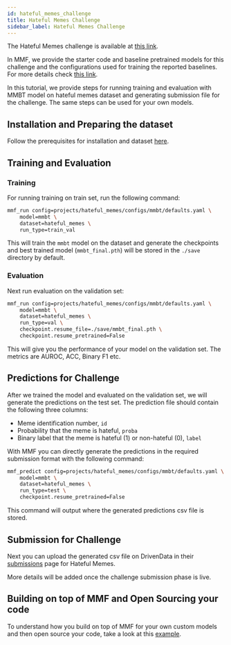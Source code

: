 ```yaml
---
id: hateful_memes_challenge
title: Hateful Memes Challenge
sidebar_label: Hateful Memes Challenge
---
```


The Hateful Memes challenge is available at [this link](https://www.drivendata.org/competitions/64/hateful-memes).

In MMF, we provide the starter code and baseline pretrained models for this challenge and the configurations used for training the reported baselines. For more details check [this link](https://github.com/facebookresearch/mmf/tree/master/projects/hateful_memes).

In this tutorial, we provide steps for running training and evaluation with MMBT model on hateful memes dataset and generating submission file for the challenge. The same steps can be used for your own models.

## Installation and Preparing the dataset

Follow the prerequisites for installation and dataset [here](https://github.com/facebookresearch/mmf/tree/master/projects/hateful_memes#prerequisites).

## Training and Evaluation

### Training

For running training on train set, run the following command:

```bash
mmf_run config=projects/hateful_memes/configs/mmbt/defaults.yaml \
    model=mmbt \
    dataset=hateful_memes \
    run_type=train_val
```

This will train the `mmbt` model on the dataset and generate the checkpoints and best trained model (`mmbt_final.pth`) will be stored in the `./save` directory by default.

### Evaluation

Next run evaluation on the validation set:

```bash
mmf_run config=projects/hateful_memes/configs/mmbt/defaults.yaml \
    model=mmbt \
    dataset=hateful_memes \
    run_type=val \
    checkpoint.resume_file=./save/mmbt_final.pth \
    checkpoint.resume_pretrained=False
```

This will give you the performance of your model on the validation set. The metrics are AUROC, ACC, Binary F1 etc.

## Predictions for Challenge

After we trained the model and evaluated on the validation set, we will generate the predictions on the test set. The prediction file should contain the following three columns:

- Meme identification number, `id`
- Probability that the meme is hateful, `proba`
- Binary label that the meme is hateful (1) or non-hateful (0), `label`

With MMF you can directly generate the predictions in the required submission format with the following command:

```bash
mmf_predict config=projects/hateful_memes/configs/mmbt/defaults.yaml \
    model=mmbt \
    dataset=hateful_memes \
    run_type=test \
    checkpoint.resume_pretrained=False
```

This command will output where the generated predictions csv file is stored.

## Submission for Challenge

Next you can upload the generated csv file on DrivenData in their [submissions](https://www.drivendata.org/competitions/64/hateful-memes/submissions/) page for Hateful Memes.

More details will be added once the challenge submission phase is live.

## Building on top of MMF and Open Sourcing your code

To understand how you build on top of MMF for your own custom models and then open source your code, take a look at this [example](https://github.com/apsdehal/hm_example_mmf).
